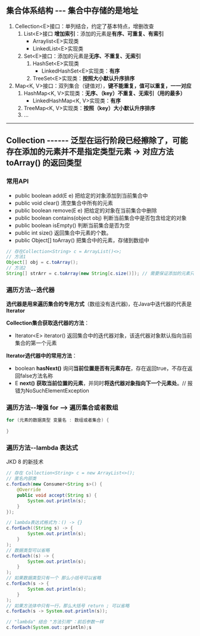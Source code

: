 ## 集合体系结构 --- 集合中存储的是地址

1. Cellection\<E>接口：单列结合，约定了基本特点，增删改查
   1. List\<E>接口 **增加索引**：添加的元素是**有序、可重复、有索引**
      - Arraylist\<E>实现类
      - LinkedList\<E>实现类
   2. Set\<E>接口：添加的元素是**无序、不重复、无索引**
      1. HashSet\<E>实现类
         - LinkedHashSet\<E>实现类：**有序**
      2. TreeSet\<E>实现类：**按照大小默认升序排序**
2. Map\<K, V>接口：双列集合（键值对），**键不能重复，值可以重复，一一对应**
   1. HashMap\<K, V>实现类：**无序、（key）不重复、无索引（用的最多）**
      - LinkedHashMap\<K, V>实现类：**有序**
   2. TreeMap\<K, V>实现类：**按照（key）大小默认升序排序**
   3. ...

----

## Collection ------ 泛型在运行阶段已经擦除了，可能存在添加的元素并不是指定类型元素 -> 对应方法 toArray() 的返回类型

### 常用API

- public boolean add(E e)  把给定的对象添加到当前集合中
- public void clear()  清空集合中所有的元素
- public boolean remove(E e)  把给定的对象在当前集合中删除
- public boolean contains(object obj)  判断当前集合中是否包含给定的对象
- public boolean isEmpty()  判断当前集合是否为空
- public int size()  返回集合中元素的个数。
- public Object[] toArray()  把集合中的元素，存储到数组中

~~~java
// 存在Collection<String> c = ArrayList()<>;
// 方法1
Object[] obj = c.toArray();
// 方法2
String[] strArr = c.toArray(new String[c.size()]); // 需要保证添加的元素只能是 String类型
~~~

### 遍历方法--迭代器

**选代器是用来遍历集合的专用方式**（数组没有迭代器)，在Java中迭代器的代表是**lterator**

**Collection集合获取迭代器的方法**：

- Iterator\<E> iterator()   返回集合中的迭代器对象，该迭代器对象默认指向当前集合的第一个元素

**Iterator选代器中的常用方法**：

- boolean **hasNext()**   询问**当前位置是否有元素存在**，存在返回true，不存在返回false方法名称
- E **next()**   **获取当前位置的元素**，并同时**将迭代器对象指向下一个元素处**。// 报错为NoSuchElementException

### 遍历方法--增强 for  --> 遍历集合或者数组

~~~java
for (元素的数据类型 变量名 : 数组或者集合) {
    
}
~~~

### 遍历方法--lambda 表达式

JKD 8 的新技术

~~~java
// 存在 Collection<String> c = new ArrayList<>();
// 匿名内部类
c.forEach(new Consumer<String s>() {
    @Override
    public void accept(String s) {
        System.out.println(s);
    }
});

// lambda表达式格式为：() -> {}
c.forEach((String s) -> {
        System.out.println(s);
    }
);
// 数据类型可以省略
c.forEach((s) -> {
        System.out.println(s);
    }
);
// 如果数据类型只有一个 那么小括号可以省略
c.forEach(s -> {
        System.out.println(s);
    }
);
// 如果方法体中只有一行，那么大括号 return ; 可以省略
c.forEach(s -> System.out.println(s));

// "lambda" 结合 "方法引用"：前后参数一样
c.forEach(System.out::println);s
~~~

















